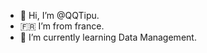 - 👋 Hi, I’m @QQTipu.
- 🇫🇷 I’m from france.
- 🌱 I’m currently learning Data Management.

<!---
QQTipu/QQTipu is a ✨ special ✨ repository because its `README.md` (this file) appears on your GitHub profile.
You can click the Preview link to take a look at your changes.
--->
